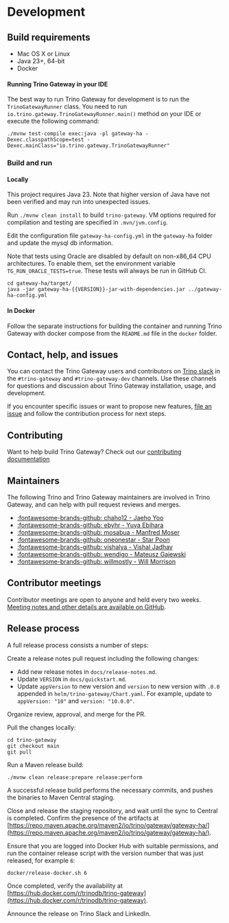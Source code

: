 # Development

## Build requirements

* Mac OS X or Linux
* Java 23+, 64-bit
* Docker

#### Running Trino Gateway in your IDE

The best way to run Trino Gateway for development is to run the
`TrinoGatewayRunner` class.
You need to run `io.trino.gateway.TrinoGatewayRunner.main()` method on your IDE
or execute the following command:

```shell
./mvnw test-compile exec:java -pl gateway-ha -Dexec.classpathScope=test -Dexec.mainClass="io.trino.gateway.TrinoGatewayRunner"
```

### Build and run

#### Locally

This project requires Java 23. Note that higher version of Java have not been
verified and may run into unexpected issues.

Run `./mvnw clean install` to build `trino-gateway`. VM options required for
compilation and testing are specified in `.mvn/jvm.config`.

Edit the configuration file `gateway-ha-config.yml` in the `gateway-ha` folder
and update the mysql db information.

Note that tests using Oracle are disabled by default on non-x86_64 CPU architectures.
To enable them, set the environment variable `TG_RUN_ORACLE_TESTS=true`. These tests
will always be run in GitHub CI.

```shell
cd gateway-ha/target/
java -jar gateway-ha-{{VERSION}}-jar-with-dependencies.jar ../gateway-ha-config.yml
```

#### In Docker

Follow the separate instructions for building the container and running Trino
Gateway with docker compose from the `README.md` file in the `docker` folder.

## Contact, help, and issues

You can contact the Trino Gateway users and contributors on
[Trino slack](https://trino.io/slack) in the `#trino-gateway` and
`#trino-gateway-dev` channels. Use these channels for questions and discussion
about Trino Gateway installation, usage, and development.

If you encounter specific issues or want to propose new features,
[file an issue](https://github.com/trinodb/trino-gateway/issues) and follow the
contribution process for next steps.

## Contributing

Want to help build Trino Gateway? Check out our [contributing
documentation](https://github.com/trinodb/trino-gateway/blob/main/.github/CONTRIBUTING.md)

## Maintainers

The following Trino and Trino Gateway maintainers are involved in Trino
Gateway, and can help with pull request reviews and merges.

* [:fontawesome-brands-github: chaho12 - Jaeho Yoo](https://github.com/chaho12)
* [:fontawesome-brands-github: ebyhr - Yuya Ebihara](https://github.com/ebyhr)
* [:fontawesome-brands-github: mosabua - Manfred Moser](https://github.com/mosabua)
* [:fontawesome-brands-github: oneonestar - Star Poon](https://github.com/oneonestar)
* [:fontawesome-brands-github: vishalya - Vishal Jadhav](https://github.com/vishalya)
* [:fontawesome-brands-github: wendigo - Mateusz Gajewski](https://github.com/wendigo)
* [:fontawesome-brands-github: willmostly - Will Morrison](https://github.com/willmostly)

## Contributor meetings

Contributor meetings are open to anyone and held every two weeks. [Meeting
notes and other details are available on GitHub](https://github.com/trinodb/trino-gateway/wiki/Contributor-meetings).

## Release process

A full release process consists a number of steps:

Create a release notes pull request including the following changes:

- Add new release notes in `docs/release-notes.md`.
- Update `VERSION` in `docs/quickstart.md`.
- Update `appVersion` to new version and `version` to new version with `.0.0`
  appended in `helm/trino-gateway/Chart.yaml`. For example, update to
  `appVersion: "10"` and `version: "10.0.0"`. 

Organize review, approval, and merge for the PR.

Pull the changes locally:

```shell
cd trino-gateway
git checkout main
git pull
```

Run a Maven release build:

```shell
./mvnw clean release:prepare release:perform
```

A successful release build performs the necessary commits, and pushes the
binaries to Maven Central staging.

Close and release the staging repository, and wait until the sync to Central is
completed. Confirm the presence of the artifacts at
[https://repo.maven.apache.org/maven2/io/trino/gateway/gateway-ha/](https://repo.maven.apache.org/maven2/io/trino/gateway/gateway-ha/).

Ensure that you are logged into Docker Hub  with suitable permissions, and run
the container release script with the version  number that was just released, 
for example `6`:

```shell
docker/release-docker.sh 6
```

Once completed, verify the availability at
[https://hub.docker.com/r/trinodb/trino-gateway](https://hub.docker.com/r/trinodb/trino-gateway).

Announce the release on Trino Slack and LinkedIn.
